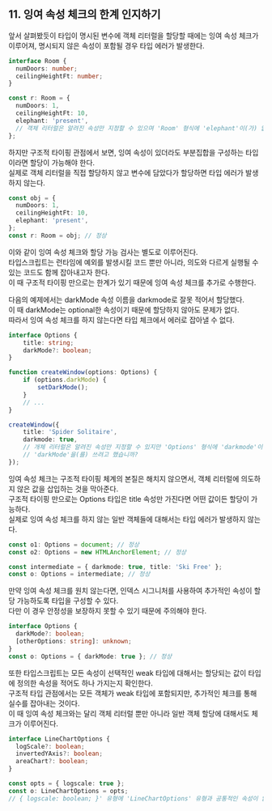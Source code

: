 ## 11. 잉여 속성 체크의 한계 인지하기

앞서 살펴봤듯이 타입이 명시된 변수에 객체 리터럴을 할당할 때에는 잉여 속성 체크가 이루어져, 명시되지 않은 속성이 포함될 경우 타입 에러가 발생한다.

```ts
interface Room {
  numDoors: number;
  ceilingHeightFt: number;
}

const r: Room = {
  numDoors: 1,
  ceilingHeightFt: 10,
  elephant: 'present',
  // 객체 리터럴은 알려진 속성만 지정할 수 있으며 'Room' 형식에 'elephant'이(가) 없습니다.
};
```

하지만 구조적 타이핑 관점에서 보면, 잉여 속성이 있더라도 부분집합을 구성하는 타입이라면 할당이 가능해야 한다.  
실제로 객체 리터럴을 직접 할당하지 않고 변수에 담았다가 할당하면 타입 에러가 발생하지 않는다.

```ts
const obj = {
  numDoors: 1,
  ceilingHeightFt: 10,
  elephant: 'present',
};
const r: Room = obj; // 정상
```

이와 같이 잉여 속성 체크와 할당 가능 검사는 별도로 이루어진다.  
타입스크립트는 런타임에 예외를 발생시킬 코드 뿐만 아니라, 의도와 다르게 실행될 수 있는 코드도 함께 잡아내고자 한다.  
이 때 구조적 타이핑 만으로는 한계가 있기 때문에 잉여 속성 체크를 추가로 수행한다.  

다음의 예제에서는 darkMode 속성 이름을 darkmode로 잘못 적어서 할당했다.  
이 때 darkMode는 optional한 속성이기 때문에 할당하지 않아도 문제가 없다.  
따라서 잉여 속성 체크를 하지 않는다면 타입 체크에서 에러로 잡아낼 수 없다.

```ts
interface Options {
    title: string;
    darkMode?: boolean;
}

function createWindow(options: Options) {
    if (options.darkMode) {
        setDarkMode();
    }
    // ...
}

createWindow({
    title: 'Spider Solitaire',
    darkmode: true,
    // 개체 리터럴은 알려진 속성만 지정할 수 있지만 'Options' 형식에 'darkmode'이(가) 없습니다.
    // 'darkMode'을(를) 쓰려고 했습니까?
});
```

잉여 속성 체크는 구조적 타이핑 체계의 본질은 해치지 않으면서, 객체 리터럴에 의도하지 않은 값을 삽입하는 것을 막아준다.  
구조적 타이핑 만으로는 Options 타입은 title 속성만 가진다면 어떤 값이든 할당이 가능하다.  
실제로 잉여 속성 체크를 하지 않는 일반 객체들에 대해서는 타입 에러가 발생하지 않는다.  

```ts
const o1: Options = document; // 정상
const o2: Options = new HTMLAnchorElement; // 정상

const intermediate = { darkmode: true, title: 'Ski Free' };
const o: Options = intermediate; // 정상
```

만약 잉여 속성 체크를 원치 않는다면, 인덱스 시그니처를 사용하여 추가적인 속성이 할당 가능하도록 타입을 구성할 수 있다.  
다만 이 경우 안정성을 보장하지 못할 수 있기 때문에 주의해야 한다.

```ts
interface Options {
  darkMode?: boolean;
  [otherOptions: string]: unknown;
}
const o: Options = { darkMode: true }; // 정상
```

또한 타입스크립트는 모든 속성이 선택적인 weak 타입에 대해서는 할당되는 값이 타입에 정의한 속성을 적어도 하나 가지는지 확인한다.  
구조적 타입 관점에서는 모든 객체가 weak 타입에 포함되지만, 추가적인 체크를 통해 실수를 잡아내는 것이다.  
이 때 잉여 속성 체크와는 달리 객체 리터럴 뿐만 아니라 일반 객체 할당에 대해서도 체크가 이루어진다.


```ts
interface LineChartOptions {
  logScale?: boolean;
  invertedYAxis?: boolean;
  areaChart?: boolean;
}

const opts = { logscale: true };
const o: LineChartOptions = opts;
// { logscale: boolean; }' 유형에 'LineChartOptions' 유형과 공통적인 속성이 없습니다.
```
